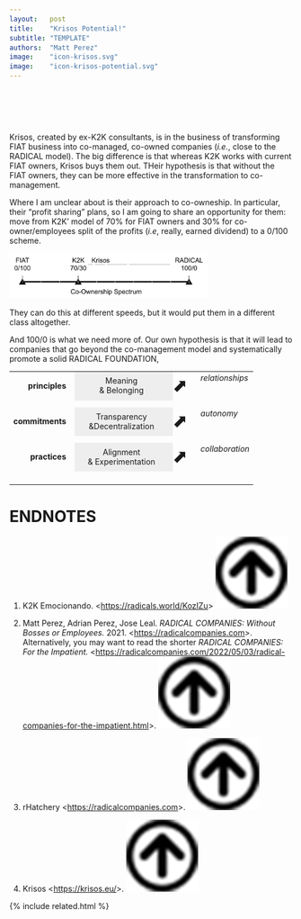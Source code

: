 ```yaml
---
layout:   post
title:    "Krisos Potential!"
subtitle: "TEMPLATE"
authors:  "Matt Perez"
image:    "icon-krisos.svg"
image:    "icon-krisos-potential.svg"
---
```


<div style="display:none;">
 <p>Krisos is in the business of transforming <span class="_paradigm">FIAT</span> business into co-managed, co-owned companies. Whereas K2K works with current <span class="_paradigm">FIAT</span> owners, Krisos buys them out.</p>
</div>

<h1>&nbsp;</h1>
 <p>Krisos, created by ex-K2K consultants, is in the business of transforming <span class="_paradigm">FIAT</span> business into co-managed, co-owned companies (<em>i.e.</em>, close to the <span class="_paradigm">RADICAL</span> model). The big difference is that whereas K2K works with current <span class="_paradigm">FIAT</span> owners, Krisos buys them out. THeir hypothesis is that without the <span class="_paradigm">FIAT</span> owners, they can be more effective in the transformation to co-management.</p>
 </p>Where I am unclear about is their approach to co-owneship. In particular, their &ldquo;profit sharing&rdquo; plans, so I am going to share an opportunity for them: move from K2K&rsquo; model of 70% for <span class="_paradigm">FIAT</span> owners and 30% for co-owner/employees split of the profits (<em>i.e</em>, really, earned dividend) to a 0/100 scheme.</p>
 <div class="_center">
  <img
   src="/assets/img/krisos-potential.svg"
   width="70%"
   alt="A horizontal like label 'co-ownership spectrum' show FIAT at the extreme left, RADICAL at the extrem right, and K2K in between.">
 </div>
 <p>They can do this at different speeds, but it would put them in a different class altogether.</p>
 <p>And 100/0 is what we need more of. Our own hypothesis is that it will lead to companies that go beyond the co-management model and systematically promote a solid <span class="_paradigm">RADICAL FOUNDATION</span>,</p>
 <table align="center">
  <tr>
   <td valign="middle" style="text-align:right; font-weight:bold; ">principles&nbsp;&nbsp;</td>
   <td style="text-align:center; padding-left:0; width:1.75in; background-color:#EEEEEE; ">Meaning<br>& Belonging</td>
   <td valign="middle" style="font-size:xx-large; padding-left:0; ">⬈</td>
   <td valign="top"><em>relationships</em></td>
  </tr>
  <tr>
   <td style="height: 7px;"></td>
  </tr>
  <tr>
   <td valign="middle" style="text-align:right; font-weight:bold; ">commitments&nbsp;&nbsp;</td>
   <td style="text-align:center; padding-left:0; width:1.75in;background-color:#EEEEEE; ">Transparency<br>&Decentralization</td>
   <td valign="middle" style="font-size:xx-large; padding-left:0; ">⬈</td>
   <td valign="top"><em>autonomy</em></td>
  </tr>
  <tr>
   <td style="height: 7px;"></td>
  </tr>
  <tr>
   <td valign="middle" style="text-align:right; font-weight:bold; ">practices&nbsp;&nbsp;</td>
   <td style="text-align:center; padding-left:0; width:1.75in; background-color:#EEEEEE; ">Alignment<br>& Experimentation</td>
   <td valign="middle" style="font-size:xx-large; padding-left:0; ">⬈</td>
   <td valign="top"><em>collaboration</em></td>
  </tr>
  <tr>
   <td class="_spacer_">&nbsp;</td>
  </tr>
 </table>

<h1 class="_section">ENDNOTES</h1>
 <ol>
  <li id="en01">
   <p class="_list-item">
    K2K Emocionando.
    <<a href="https://radicals.world/KozIZu" target="_blank">https://radicals.world/KozIZu</a>>
    <a class="_uparrow" href="#bm01"><img src="/assets/img/arrow-up-icon.png"></a>
   </p>
  </li>
  <li id="en02">
   <p class="_list-item">
    Matt Perez, Adrian Perez, Jose Leal.
    <em>RADICAL COMPANIES: Without Bosses or Employees.</em>
    2021.
    <<a href="https://radicalcompanies.com" target="_blank">https://radicalcompanies.com</a>>.
    Alternatively, you may want to read the shorter <em>RADICAL COMPANIES: For the Impatient.</em>
    <<a href="https://radicalcompanies.com/2022/05/03/radical-companies-for-the-impatient.html" target="_blank">https://radicalcompanies.com/2022/05/03/radical-companies-for-the-impatient.html</a>>.
    <a class="_uparrow" href="#bm02"><img src="/assets/img/arrow-up-icon.png"></a>
   </p>
  </li>
  <li id="en03">
   <p class="_list-item">
    rHatchery
    <<a href="https://radicalcompanies.com" target="_blank">https://radicalcompanies.com</a>>.
    <a class="_uparrow" href="#bm03"><img src="/assets/img/arrow-up-icon.png"></a>
   </p>
  </li>
  <li id="en04">
   <p class="_list-item">
    Krisos
    <<a href="https://krisos.eu/" target="_blank">https://krisos.eu/</a>>.
    <a class="_uparrow" href="#bm04"><img src="/assets/img/arrow-up-icon.png"></a>
   </p>
  </li>
 </ol>

{% include related.html %}
